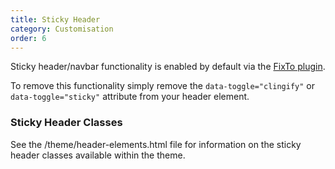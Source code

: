 ```yaml
---
title: Sticky Header
category: Customisation
order: 6
---
```


Sticky header/navbar functionality is enabled by default via the [FixTo plugin](https://github.com/bbarakaci/fixto). 

To remove this functionality simply remove the <code>data-toggle="clingify"</code> or <code>data-toggle="sticky"</code> attribute from your header element.

### Sticky Header Classes

See the /theme/header-elements.html file for information on the sticky header classes available within the theme.